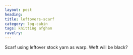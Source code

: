 ```yaml
---
layout: post
heading: 
title: leftovers-scarf
category: log-cabin
tags: knitting afghan
ravelry: 
---
```

Scarf using leftover stock yarn as warp. Weft will be black?